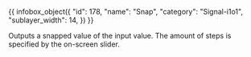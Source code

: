 {{ infobox_object({
	"id": 178,
	"name": "Snap",
	"category": "Signal-i1o1",
	"sublayer_width": 14,
}) }}

Outputs a snapped value of the input value. The amount of steps is specified by the on-screen slider.